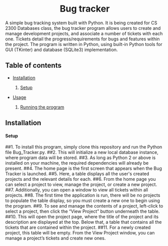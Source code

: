 <h1 align="center">Bug tracker</h1>
A simple bug tracking system built with Python. 
It is being created for CS 2300 Databases class, the bug tracker program allows users to create and manage development projects, and associate a number of tickets with each one. 
Tickets detail the progress/requirements for bugs and features within the project. 
The program is written in Python, using built-in Python tools for GUI (TKinter) and database (SQLite3) implementation.

## Table of contents

* [Installation](#installation)
    1. [Setup](#1-setup)
    
* [Usage](#usage)
    1. [Running the program](#1-ruuning-the-program) 

## Installation

#### Setup 
##1. To install this program, simply clone this repository and run the Python file Bug_Tracker.py. 
##2. This will initialize a new local database instance, where program data will be stored. 
##3. As long as Python 2 or above is installed on your machine, the required dependencies will already be present.
##4. The home page is the first screen that appears when the Bug Tracker is launched. 
##5. Here, a table displays all the user's created projects and the relevant details for each. 
##6. From the home page you can select a project to view, manage the project, or create a new project.
##7. Additionally, you can open a window to view all tickets within all projects. 
##8. The first time the application is run, there will be no projects to populate the table display, so you must create a new one to begin using the program.
##9. To see and manage the contents of a project, left-click to select a project, then click the “View Project” button underneath the table. 
##10. This will open the project page, where the title of the project and its description are displayed at the top. Below that, a table that contains all the tickets that are contained within the project. 
##11. For a newly created project, this table will be empty. From the View Project window, you can manage a project’s tickets and create new ones.
